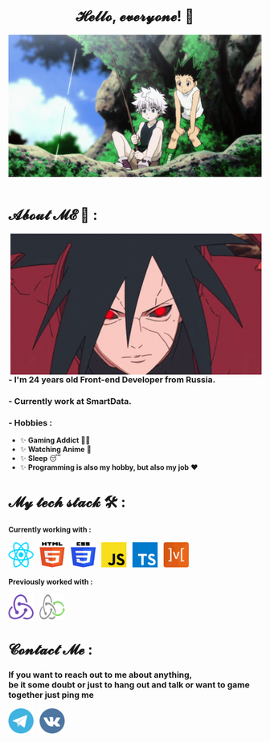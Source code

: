# <div align='center'>𝓗𝓮𝓵𝓵𝓸, 𝓮𝓿𝓮𝓻𝔂𝓸𝓷𝓮! 👋</div>

<div align="center">
<img hight="300" width="700" alt="GIF" src="https://github.com/Dusha2k/Dusha2k/blob/main/assets/gifs/killua.gif?raw=true"/>
</div

</br>
</br>

# 𝓐𝓫𝓸𝓾𝓽 𝓜𝓔 💬 :

<img hight="400" width="500" alt="GIF" align="right" src="https://github.com/Dusha2k/Dusha2k/blob/main/assets/gifs/madara.gif?raw=true">

### - I'm 24 years old Front-end Developer from Russia.

### - Currently work at SmartData.

### - Hobbies :
- ✨ **Gaming Addict** 👨‍💻
- ✨ **Watching Anime** 👾
- ✨ **Sleep** 😴
- ✨ **Programming is also my hobby, but also my job** ❤

# 𝓜𝔂 𝓽𝓮𝓬𝓱 𝓼𝓽𝓪𝓬𝓴 🛠 :

**Currently working with :**
</br>
</br>
<img width=50 height=50 src="https://raw.githubusercontent.com/Dusha2k/Dusha2k/ac65494ca2739f7c5e5b8f643b2aa75ff9ed2234/assets/icons/react.svg"/>
&nbsp;
<img width=50 height=50 src="https://raw.githubusercontent.com/Dusha2k/Dusha2k/ac65494ca2739f7c5e5b8f643b2aa75ff9ed2234/assets/icons/html-5.svg"/>
&nbsp;
<img width=50 height=50 src="https://raw.githubusercontent.com/Dusha2k/Dusha2k/ac65494ca2739f7c5e5b8f643b2aa75ff9ed2234/assets/icons/css-3.svg"/>
&nbsp;
<img width=50 height=50 src="https://raw.githubusercontent.com/Dusha2k/Dusha2k/ac65494ca2739f7c5e5b8f643b2aa75ff9ed2234/assets/icons/javascript.svg"/>
&nbsp;
<img width=50 height=50 src="https://raw.githubusercontent.com/Dusha2k/Dusha2k/ac65494ca2739f7c5e5b8f643b2aa75ff9ed2234/assets/icons/typescript-icon.svg"/>
&nbsp;
<img width=50 height=50 src="https://raw.githubusercontent.com/Dusha2k/Dusha2k/ac65494ca2739f7c5e5b8f643b2aa75ff9ed2234/assets/icons/mobx.svg"/>
</br>
</br>
**Previously worked with :**
</br>
</br>
<img width=50 height=50 src="https://raw.githubusercontent.com/Dusha2k/Dusha2k/ac65494ca2739f7c5e5b8f643b2aa75ff9ed2234/assets/icons/redux.svg"/>
&nbsp;
<img width=50 height=50 src="https://raw.githubusercontent.com/Dusha2k/Dusha2k/ac65494ca2739f7c5e5b8f643b2aa75ff9ed2234/assets/icons/redux-saga.svg"/>

# 𝓒𝓸𝓷𝓽𝓪𝓬𝓽 𝓜𝓮 :

### If you want to reach out to me about anything, </br> be it some doubt or just to hang out and talk or want to game together just ping me

<a href="https://t.me/Dusha2k"><img width=50 height=50  src="https://raw.githubusercontent.com/Dusha2k/Dusha2k/ac65494ca2739f7c5e5b8f643b2aa75ff9ed2234/assets/icons/telegram.svg"/></a>
&nbsp;
<a href="https://vk.com/fckurmom"><img width=50 height=50  src="https://github.com/Dusha2k/Dusha2k/blob/main/assets/icons/vk.png?raw=true"/></a>
